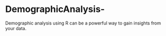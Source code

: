 # DemographicAnalysis-
Demographic analysis using R can be a powerful way to gain insights from your data. 
